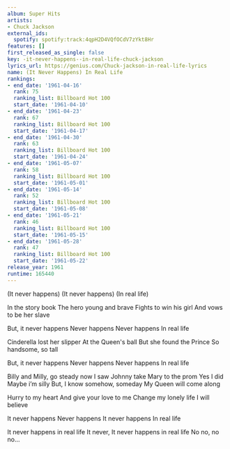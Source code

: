 ```yaml
---
album: Super Hits
artists:
- Chuck Jackson
external_ids:
  spotify: spotify:track:4qpH2D4VQfOCdV7zYkt8Hr
features: []
first_released_as_single: false
key: -it-never-happens--in-real-life-chuck-jackson
lyrics_url: https://genius.com/Chuck-jackson-in-real-life-lyrics
name: (It Never Happens) In Real Life
rankings:
- end_date: '1961-04-16'
  rank: 75
  ranking_list: Billboard Hot 100
  start_date: '1961-04-10'
- end_date: '1961-04-23'
  rank: 67
  ranking_list: Billboard Hot 100
  start_date: '1961-04-17'
- end_date: '1961-04-30'
  rank: 63
  ranking_list: Billboard Hot 100
  start_date: '1961-04-24'
- end_date: '1961-05-07'
  rank: 58
  ranking_list: Billboard Hot 100
  start_date: '1961-05-01'
- end_date: '1961-05-14'
  rank: 52
  ranking_list: Billboard Hot 100
  start_date: '1961-05-08'
- end_date: '1961-05-21'
  rank: 46
  ranking_list: Billboard Hot 100
  start_date: '1961-05-15'
- end_date: '1961-05-28'
  rank: 47
  ranking_list: Billboard Hot 100
  start_date: '1961-05-22'
release_year: 1961
runtime: 165440
---
```

(It never happens)
(It never happens)
(In real life)

In the story book
The hero young and brave
Fights to win his girl
And vows to be her slave

But, it never happens
Never happens
Never happens
In real life

Cinderella lost her slipper
At the Queen's ball
But she found the Prince
So handsome, so tall

But, it never happens
Never happens
Never happens
In real life

Billy and Milly, go steady now
I saw Johnny take Mary to the prom
Yes I did
Maybe i’m silly
But, I know somehow, someday
My Queen will come along

Hurry to my heart
And give your love to me
Change my lonely life
I will believe

It never happens
Never happens
It never happens
In real life

It never happens in real life
It never, It never happens in real life
No no, no no...
